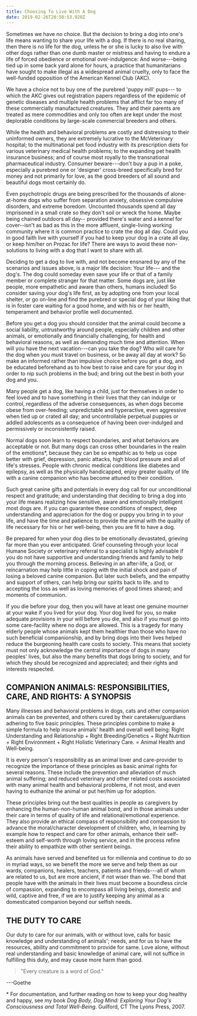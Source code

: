 ```yaml
---
title: Choosing To Live With A Dog
date: 2019-02-26T20:50:53.928Z
---
```

Sometimes we have no choice. But the decision to bring a dog into one's life means wanting to share your life with a dog. If there is no real sharing, then there is no life for the dog, unless he or she is lucky to also live with other dogs rather than one dumb master or mistress and having to endure a life of forced obedience or emotional over-indulgence: And worse---being tied up in some back yard alone for hours, a practice that humanitarians have sought to make illegal as a widespread animal cruelty, only to face the well-funded opposition of the American Kennel Club (AKC).

We have a choice not to buy one of the purebred 'puppy mill' pups--- to which the AKC gives out registration papers regardless of the epidemic of genetic diseases and multiple health problems that afflict far too many of these commercially manufactured creatures. They and their parents are treated as mere commodities and only too often are kept under the most deplorable conditions by large-scale commercial breeders and others.

While the health and behavioral problems are costly and distressing to their uninformed owners, they are extremely lucrative to the McVeterinary hospital; to the multinational pet food industry with its prescription diets for various veterinary medical health problems; to the expanding pet health insurance business; and of course most royally to the transnational pharmaceutical industry. Consumer beware---don't buy a pup in a poke, especially a purebred one or 'designer' cross-breed specifically bred for money and not primarily for love, as the good breeders of all sound and beautiful dogs most certainly do.

Even psychotropic drugs are being prescribed for the thousands of alone-at-home dogs who suffer from separation anxiety, obsessive compulsive disorders, and extreme boredom. Uncounted thousands spend all day imprisoned in a small crate so they don't soil or wreck the home. Maybe being chained outdoors all day-- provided there's water and a kennel for cover--isn't as bad as this in the more affluent, single-living working community where it is common practice to crate the dog all day. Could you in good faith live with yourself if you had to keep your dog in a crate all day, or keep him/her on Prozac for life? There are ways to avoid these non-solutions to living with a dog that I want to share with all.

Deciding to get a dog to live with, and not become ensnared by any of the scenarios and issues above, is a major life decision: Your life--- and the dog's. The dog could someday even save your life or that of a family member or complete stranger for that matter. Some dogs are, just like people, more empathetic and aware than others, humans included! So consider saving your dog's life first, as by adopting one from your local shelter, or go on-line and find the purebred or special dog of your liking that is in foster care waiting for a good home, and with his or her health, temperament and behavior profile well documented.

Before you get a dog you should consider that the animal could become a social liability, untrustworthy around people, especially children and other animals, or emotionally and financially challenging, for health and behavioral reasons, as well as demanding much time and attention. When will you have the next vacation---can you take the dog? Who will care for the dog when you must travel on business, or be away all day at work? So make an informed rather than impulsive choice before you get a dog, and be educated beforehand as to how best to raise and care for your dog in order to nip such problems in the bud; and bring out the best in both your dog and you.

Many people get a dog, like having a child, just for themselves in order to feel loved and to have something in their lives that they can indulge or control, regardless of the adverse consequences, as when dogs become obese from over-feeding; unpredictable and hyperactive, even aggressive when tied up or crated all day; and uncontrollable perpetual puppies or addled adolescents as a consequence of having been over-indulged and permissively or inconsistently raised.

Normal dogs soon learn to respect boundaries, and what behaviors are acceptable or not. But many dogs can cross other boundaries in the realm of the emotions*, because they can be so empathic as to help us cope better with grief, depression, panic attacks, high blood pressure and all of life's stresses. People with chronic medical conditions like diabetes and epilepsy, as well as the physically handicapped, enjoy greater quality of life with a canine companion who has become attuned to their condition.

Such great canine gifts and potentials in every dog call for our unconditional respect and gratitude; and understanding that deciding to bring a dog into your life means realizing how sensitive, aware and emotionally intelligent most dogs are. If you can guarantee these conditions of respect, deep understanding and appreciation for the dog or puppy you bring in to your life, and have the time and patience to provide the animal with the quality of life necessary for his or her well-being, then you are fit to have a dog.

Be prepared for when your dog dies to be emotionally devastated, grieving far more than you ever anticipated. Grief counseling through your local Humane Society or veterinary referral to a specialist is highly advisable if you do not have supportive and understanding friends and family to help you through the morning process. Believing in an after-life, a God, or reincarnation may help little in coping with the initial shock and pain of losing a beloved canine companion. But later such beliefs, and the empathy and support of others, can help bring our spirits back to life. and to accepting the loss as well as loving memories of good times shared; and moments of communion.

If you die before your dog, then you will have at least one genuine mourner at your wake if you lived for your dog. Your dog lived for you, so make adequate provisions in your will before you die, and also if you must go into some care-facility where no dogs are allowed. This is a tragedy for many elderly people whose animals kept them healthier than those who have no such beneficial companionship, and by bring dogs into their lives helped reduce the burgeoning health care costs to society. This means that society must not only acknowledge the central importance of dogs in many peoples' lives, but also the many benefits that dogs bring to society, and for which they should be recognized and appreciated; and their rights and interests respected. 

## COMPANION ANIMALS: RESPONSIBILITIES, CARE, AND RIGHTS: A SYNOPSIS

Many illnesses and behavioral problems in dogs, cats and other companion animals can be prevented, and others cured by their caretakers/guardians adhering to five basic principles. These principles combine to make a simple formula to help insure animals' health and overall well being: Right Understanding and Relationship + Right Breeding/Genetics + Right Nutrition + Right Environment + Right Holistic Veterinary Care. = Animal Health and Well-being.

It is every person's responsibility as an animal lover and care-provider to recognize the importance of these principles as basic animal rights for several reasons. These include the prevention and alleviation of much animal suffering; and reduced veterinary and other related costs associated with many animal health and behavioral problems, if not most, and even having to euthanize the animal or put her/him up for adoption.

These principles bring out the best qualities in people as caregivers by enhancing the human-non-human animal bond, and in those animals under their care in terms of quality of life and relational/emotional experience. They also provide an ethical compass of responsibility and compassion to advance the moral/character development of children, who, in learning by example how to respect and care for other animals, enhance their self-esteem and self-worth through loving service, and in the process refine their ability to empathize with other sentient beings.

As animals have served and benefited us for millennia and continue to do so in myriad ways, so we benefit the more we serve and help them as our wards, companions, healers, teachers, patients and friends---all of whom are related to us, but are more ancient, if not wiser than we. The bond that people have with the animals in their lives must become a boundless circle of compassion, expanding to encompass all living beings, domestic and wild, captive and free, if we are to justify keeping any animal as a domesticated companion beyond our selfish needs.

## THE DUTY TO CARE

Our duty to care for our animals, with or without love, calls for basic knowledge and understanding of animals'; needs, and for us to have the resources, ability and commitment to provide for same. Love alone, without real understanding and basic knowledge of animal care, will not suffice in fulfilling this duty, and may cause more harm than good.

> "Every creature is a word of God."

\---Goethe

\* For documentation, and further reading on how to keep your dog healthy and happy, see my book _Dog Body, Dog Mind: Exploring Your Dog's Consciousness and Total Well-Being_. Guilford, CT The Lyons Press, 2007.
